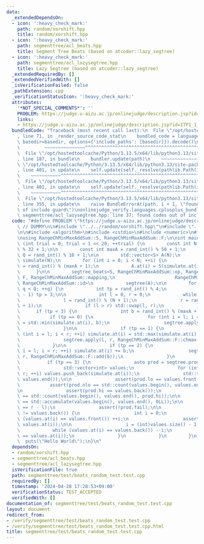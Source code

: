 ```yaml
---
data:
  _extendedDependsOn:
  - icon: ':heavy_check_mark:'
    path: random/xorshift.hpp
    title: random/xorshift.hpp
  - icon: ':heavy_check_mark:'
    path: segmenttree/acl_beats.hpp
    title: Segment Tree Beats (based on atcoder::lazy_segtree)
  - icon: ':heavy_check_mark:'
    path: segmenttree/acl_lazysegtree.hpp
    title: Lazy Segtree (based on atcoder::lazy_segtree)
  _extendedRequiredBy: []
  _extendedVerifiedWith: []
  _isVerificationFailed: false
  _pathExtension: cpp
  _verificationStatusIcon: ':heavy_check_mark:'
  attributes:
    '*NOT_SPECIAL_COMMENTS*': ''
    PROBLEM: https://judge.u-aizu.ac.jp/onlinejudge/description.jsp?id=ITP1_1_A
    links:
    - https://judge.u-aizu.ac.jp/onlinejudge/description.jsp?id=ITP1_1_A
  bundledCode: "Traceback (most recent call last):\n  File \"/opt/hostedtoolcache/Python/3.13.5/x64/lib/python3.13/site-packages/onlinejudge_verify/documentation/build.py\"\
    , line 71, in _render_source_code_stat\n    bundled_code = language.bundle(stat.path,\
    \ basedir=basedir, options={'include_paths': [basedir]}).decode()\n          \
    \         ~~~~~~~~~~~~~~~^^^^^^^^^^^^^^^^^^^^^^^^^^^^^^^^^^^^^^^^^^^^^^^^^^^^^^^^^^^^^^^^^^\n\
    \  File \"/opt/hostedtoolcache/Python/3.13.5/x64/lib/python3.13/site-packages/onlinejudge_verify/languages/cplusplus.py\"\
    , line 187, in bundle\n    bundler.update(path)\n    ~~~~~~~~~~~~~~^^^^^^\n  File\
    \ \"/opt/hostedtoolcache/Python/3.13.5/x64/lib/python3.13/site-packages/onlinejudge_verify/languages/cplusplus_bundle.py\"\
    , line 401, in update\n    self.update(self._resolve(pathlib.Path(included), included_from=path))\n\
    \    ~~~~~~~~~~~^^^^^^^^^^^^^^^^^^^^^^^^^^^^^^^^^^^^^^^^^^^^^^^^^^^^^^^^^^^\n\
    \  File \"/opt/hostedtoolcache/Python/3.13.5/x64/lib/python3.13/site-packages/onlinejudge_verify/languages/cplusplus_bundle.py\"\
    , line 401, in update\n    self.update(self._resolve(pathlib.Path(included), included_from=path))\n\
    \    ~~~~~~~~~~~^^^^^^^^^^^^^^^^^^^^^^^^^^^^^^^^^^^^^^^^^^^^^^^^^^^^^^^^^^^\n\
    \  File \"/opt/hostedtoolcache/Python/3.13.5/x64/lib/python3.13/site-packages/onlinejudge_verify/languages/cplusplus_bundle.py\"\
    , line 355, in update\n    raise BundleErrorAt(path, i + 1, \"found codes out\
    \ of include guard\")\nonlinejudge_verify.languages.cplusplus_bundle.BundleErrorAt:\
    \ segmenttree/acl_lazysegtree.hpp: line 37: found codes out of include guard\n"
  code: "#define PROBLEM \"https://judge.u-aizu.ac.jp/onlinejudge/description.jsp?id=ITP1_1_A\"\
    \ // DUMMY\n\n#include \"../../random/xorshift.hpp\"\n#include \"../acl_beats.hpp\"\
    \n\n#include <algorithm>\n#include <cstdio>\n#include <numeric>\n#include <vector>\n\
    \nusing RangeChMinMaxAddSum::S, RangeChMinMaxAddSum::F;\n\nint main() {\n    for\
    \ (int trial = 0; trial < 1 << 20; ++trial) {\n        const int N = rand_int()\
    \ % 32 + 1;\n\n        const int maxA = rand_int() % 50 + 1;\n        const int\
    \ Q = rand_int() % 10 + 1;\n\n        std::vector<S> A(N);\n        std::vector<int>\
    \ simulate(N);\n        for (int i = 0; i < N; ++i) {\n            simulate.at(i)\
    \ = rand_int() % (maxA + 1);\n            A.at(i) = S(simulate.at(i), 1);\n  \
    \      }\n\n        segtree_beats<S, RangeChMinMaxAddSum::op, RangeChMinMaxAddSum::e,\
    \ F, RangeChMinMaxAddSum::mapping,\n                      RangeChMinMaxAddSum::composition,\
    \ RangeChMinMaxAddSum::id>\n            segtree(A);\n\n        for (int q = 0;\
    \ q < Q; ++q) {\n            int tp = rand_int() % 4;\n            if (q == Q\
    \ - 1) tp = 3;\n\n            int l = 0, r = 0;\n            while (l == r) {\n\
    \                l = rand_int() % (N + 1);\n                r = rand_int() % (N\
    \ + 1);\n                if (l > r) std::swap(l, r);\n            }\n\n      \
    \      if (tp < 3) {\n                int b = rand_int() % (maxA + 1);\n     \
    \           if (tp == 0) {\n                    for (int i = l; i < r; ++i) simulate.at(i)\
    \ = std::min(simulate.at(i), b);\n                    segtree.apply(l, r, RangeChMinMaxAddSum::F::chmin(b));\n\
    \                }\n\n                if (tp == 1) {\n                    for\
    \ (int i = l; i < r; ++i) simulate.at(i) = std::max(simulate.at(i), b);\n    \
    \                segtree.apply(l, r, RangeChMinMaxAddSum::F::chmax(b));\n    \
    \            }\n\n                if (tp == 2) {\n                    for (int\
    \ i = l; i < r; ++i) simulate.at(i) += b;\n                    segtree.apply(l,\
    \ r, RangeChMinMaxAddSum::F::add(b));\n                }\n            }\n\n  \
    \          if (tp == 3) {\n                auto prod = segtree.prod(l, r);\n\n\
    \                std::vector<int> values;\n                for (int i = l; i <\
    \ r; ++i) values.push_back(simulate.at(i));\n                std::sort(values.begin(),\
    \ values.end());\n\n                assert(prod.lo == values.front());\n     \
    \           assert(prod.nlo == std::count(values.begin(), values.end(), prod.lo));\n\
    \n                assert(prod.hi == values.back());\n                assert(prod.nhi\
    \ == std::count(values.begin(), values.end(), prod.hi));\n\n                assert(prod.sum\
    \ == std::accumulate(values.begin(), values.end(), 0LL));\n\n                assert(prod.sz\
    \ == r - l);\n                assert(!prod.fail);\n\n                if (values.front()\
    \ != values.back()) {\n                    int i = 0;\n                    while\
    \ (values.at(i) == values.front()) ++i;\n                    assert(prod.lo2 ==\
    \ values.at(i));\n\n                    i = (int)values.size() - 1;\n        \
    \            while (values.at(i) == values.back()) --i;\n                    assert(prod.hi2\
    \ == values.at(i));\n                }\n            }\n        }\n    }\n\n  \
    \  puts(\"Hello World\");\n}\n"
  dependsOn:
  - random/xorshift.hpp
  - segmenttree/acl_beats.hpp
  - segmenttree/acl_lazysegtree.hpp
  isVerificationFile: true
  path: segmenttree/test/beats_random_test.test.cpp
  requiredBy: []
  timestamp: '2024-04-28 17:28:53+09:00'
  verificationStatus: TEST_ACCEPTED
  verifiedWith: []
documentation_of: segmenttree/test/beats_random_test.test.cpp
layout: document
redirect_from:
- /verify/segmenttree/test/beats_random_test.test.cpp
- /verify/segmenttree/test/beats_random_test.test.cpp.html
title: segmenttree/test/beats_random_test.test.cpp
---
```


